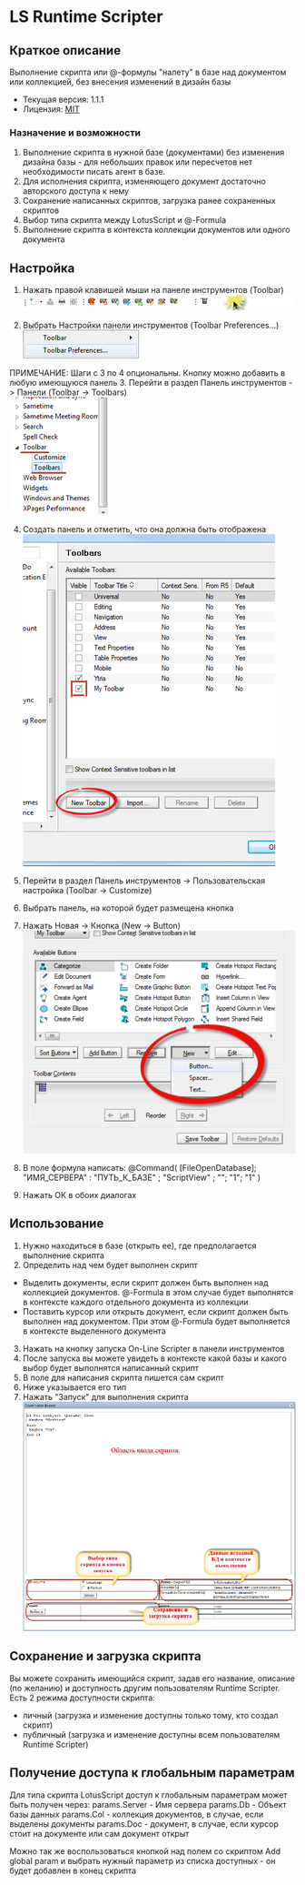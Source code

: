 # LS Runtime Scripter

## Краткое описание
Выполнение скрипта или @-формулы "налету" в базе над документом или коллекцией, без внесения изменений в дизайн базы
* Текущая версия: 1.1.1
* Лицензия: [MIT](https://opensource.org/licenses/MIT)

### Назначение и возможности
1. Выполнение скрипта в нужной базе (документами) без изменения дизайна базы - для небольших правок или пересчетов нет необходимости писать агент в базе.
2. Для исполнения скрипта, изменяющего документ достаточно авторского доступа к нему
3. Сохранение написанных скриптов, загрузка ранее сохраненных скриптов
4. Выбор типа скрипта между LotusScript и @-Formula
5. Выполнение скрипта в контекста коллекции документов или одного документа

## Настройка
1. Нажать правой клавишей мыши на панеле инструментов (Toolbar)  
![1](docs/1.png)

2. Выбрать Настройки панели инструментов (Toolbar Preferences...)  
![2](docs/2.png)

ПРИМЕЧАНИЕ: Шаги с 3 по 4 опциональны. Кнопку можно добавить в любую имеющуюся панель
3. Перейти в раздел Панель инструментов -> Панели (Toolbar -> Toolbars)  
![3](docs/3.png)

4. Создать панель и отметить, что она должна быть отображена  
![4](docs/4.png)

5. Перейти в раздел Панель инструментов -> Пользовательская настройка (Toolbar -> Customize)
6. Выбрать панель, на которой будет размещена кнопка
7. Нажать Новая -> Кнопка (New -> Button)
![6](docs/6.png)

8. В поле формула написать:
@Command( [FileOpenDatabase]; "ИМЯ_СЕРВЕРА" : "ПУТЬ_К_БАЗЕ" ; "ScriptView" ; ""; "1"; "1" )
9. Нажать ОК в обоих диалогах

## Использование
1. Нужно находиться в базе (открыть ее), где предполагается выполнение скрипта
2. Определить над чем будет выполнен скрипт
- Выделить документы, если скрипт должен быть выполнен над коллекцией документов. @-Formula в этом случае будет выполнятся в контексте каждого отдельного документа из коллекции
- Поставить курсор или открыть документ, если скрипт должен быть выполнен над документом. При этом @-Formula будет выполняется в контексте выделенного документа

3. Нажать на кнопку запуска On-Line Scripter в панели инструментов
4. После запуска вы можете увидеть в контексте какой базы и какого выбор будет выполнятся написанный скрипт
5. В поле для написания скрипта пишется сам скрипт
6. Ниже указывается его тип
7. Нажать "Запуск" для выполнения скрипта
![12](docs/12.png)


## Сохранение и загрузка скрипта
Вы можете сохранить имеющийся скрипт, задав его название, описание (по желанию) и доступность другим пользователям Runtime Scripter.
Есть 2 режима доступности скрипта:
- личный (загрузка и изменение доступны только тому, кто создал скрипт)
- публичный (загрузка и изменение доступны всем пользователям Runtime Scripter)

## Получение доступа к глобальным параметрам
Для типа скрипта LotusScript доступ к глобальным параметрам может быть получен через:
params.Server - Имя сервера
params.Db - Объект базы данных
params.Col - коллекция документов, в случае, если выделены документы
params.Doc - документ, в случае, если курсор стоит на документе или сам документ открыт

Можно так же воспользоваться кнопкой над полем со скриптом Add global param и выбрать нужный параметр из списка доступных - он будет добавлен в конец скрипта
